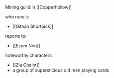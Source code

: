 Mining guild in [[Copperhollow]]

who runs it:
- [[Githan Shortpick]]

reports to:
- [[Ezum Non]]

noteworthy characters:
- [[Zia Cheim]]
- a group of supersticious old men playing cards